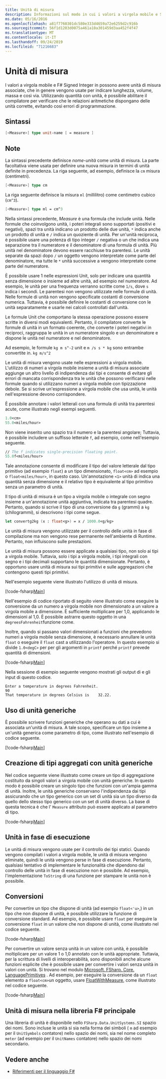 ```yaml
---
title: Unità di misura
description: Informazioni sul modo in cui i valori a virgola mobile e Signed Integer in F# possono avere unità di misura associate, che in genere vengono usate per indicare la lunghezza, il volume e la massa.
ms.date: 05/16/2016
ms.openlocfilehash: a81f7760301dc580e333d4659a72e6259d2c916b
ms.sourcegitcommit: 56f1d1203d0075a461a10a301459d3aa452f4f47
ms.translationtype: MT
ms.contentlocale: it-IT
ms.lasthandoff: 09/24/2019
ms.locfileid: "71216683"
---
```

# <a name="units-of-measure"></a>Unità di misura

I valori a virgola mobile e F# Signed Integer in possono avere unità di misura associate, che in genere vengono usate per indicare lunghezza, volume, massa e così via. Utilizzando quantità con unità, è possibile abilitare il compilatore per verificare che le relazioni aritmetiche dispongano delle unità corrette, evitando così errori di programmazione.

## <a name="syntax"></a>Sintassi

```fsharp
[<Measure>] type unit-name [ = measure ]
```

## <a name="remarks"></a>Note

La sintassi precedente definisce *nome-unità* come unità di misura. La parte facoltativa viene usata per definire una nuova misura in termini di unità definite in precedenza. La riga seguente, ad esempio, definisce la `cm` misura (centimetri).

```fsharp
[<Measure>] type cm
```

La riga seguente definisce la misura `ml` (millilitro) come centimetro cubico (`cm^3`).

```fsharp
[<Measure>] type ml = cm^3
```

Nella sintassi precedente, *Measure* è una formula che include unità. Nelle formule che coinvolgono unità, i poteri integrali sono supportati (positivi e negativi), spazi tra unità indicano un prodotto delle due unità, `*` indica anche un prodotto di unità e `/` indica un quoziente di unità. Per un'unità reciproca, è possibile usare una potenza di tipo integer `/` negativa o un che indica una separazione tra il numeratore e il denominatore di una formula di unità. Più unità nel denominatore devono essere racchiuse tra parentesi. Le unità separate da spazi dopo `/` un oggetto vengono interpretate come parte del denominatore, ma tutte le `*` unità successive a vengono interpretate come parte del numeratore.

È possibile usare 1 nelle espressioni Unit, solo per indicare una quantità senza dimensione o insieme ad altre unità, ad esempio nel numeratore. Ad esempio, le unità per una frequenza verranno scritte come `1/s`, dove `s` indica i secondi. Le parentesi non vengono utilizzate nelle formule di unità. Nelle formule di unità non vengono specificate costanti di conversione numerica. Tuttavia, è possibile definire le costanti di conversione con le unità separatamente e usarle nei calcoli controllati dall'unità.

Le formule Unit che comportano la stessa operazione possono essere scritte in diversi modi equivalenti. Pertanto, il compilatore converte le formule di unità in un formato coerente, che converte i poteri negativi in reciproci, raggruppa le unità in un numeratore singolo e un denominatore e dispone le unità nel numeratore e nel denominatore.

Ad esempio, le formule `kg m s^-2` unit e `m /s s * kg` sono entrambe convertite in. `kg m/s^2`

Le unità di misura vengono usate nelle espressioni a virgola mobile. L'utilizzo di numeri a virgola mobile insieme a unità di misura associate aggiunge un altro livello di indipendenza dai tipi e consente di evitare gli errori di mancata corrispondenza tra le unità che possono verificarsi nelle formule quando si utilizzano numeri a virgola mobile con tipizzazione debole. Se si scrive un'espressione a virgola mobile che usa unità, le unità nell'espressione devono corrispondere.

È possibile annotare i valori letterali con una formula di unità tra parentesi acute, come illustrato negli esempi seguenti.

```fsharp
1.0<cm>
55.0<miles/hour>
```

Non viene inserito uno spazio tra il numero e la parentesi angolare; Tuttavia, è possibile includere un suffisso letterale `f`, ad esempio, come nell'esempio seguente.

```fsharp
// The f indicates single-precision floating point.
55.0f<miles/hour>
```

Tale annotazione consente di modificare il tipo del valore letterale dal tipo primitivo (ad esempio `float`) a un tipo dimensionato, `float<cm>` ad esempio o `float<miles/hour>`, in questo caso. Un'annotazione `<1>` unità di indica una quantità senza dimensione e il relativo tipo è equivalente al tipo primitivo senza un parametro di unità.

Il tipo di unità di misura è un tipo a virgola mobile o integrale con segno insieme a un'annotazione unità aggiuntiva, indicata tra parentesi quadre. Pertanto, quando si scrive il tipo di una conversione da `g` (grammi) a `kg` (chilogrammi), si descrivono i tipi come segue.

```fsharp
let convertg2kg (x : float<g>) = x / 1000.0<g/kg>
```

Le unità di misura vengono utilizzate per il controllo delle unità in fase di compilazione ma non vengono rese permanente nell'ambiente di Runtime. Pertanto, non influiscono sulle prestazioni.

Le unità di misura possono essere applicate a qualsiasi tipo, non solo ai tipi a virgola mobile. Tuttavia, solo i tipi a virgola mobile, i tipi integrali con segno e i tipi decimali supportano le quantità dimensionate. Pertanto, è opportuno usare unità di misura sui tipi primitivi e sulle aggregazioni che contengono questi tipi primitivi.

Nell'esempio seguente viene illustrato l'utilizzo di unità di misura.

[!code-fsharp[Main](~/samples/snippets/fsharp/lang-ref-2/snippet6901.fs)]

Nell'esempio di codice riportato di seguito viene illustrato come eseguire la conversione da un numero a virgola mobile non dimensionato a un valore a virgola mobile a dimensione. È sufficiente moltiplicare per 1,0, applicando le dimensioni al 1,0. È possibile astrarre questo oggetto in una `degreesFahrenheit`funzione come.

Inoltre, quando si passano valori dimensionati a funzioni che prevedono numeri a virgola mobile senza dimensione, è necessario annullare le unità `float` o eseguire il `float` cast a utilizzando l'operatore. In questo esempio si divide `1.0<degC>` per per gli argomenti in `printf` perché `printf` prevede quantità di dimensioni.

[!code-fsharp[Main](~/samples/snippets/fsharp/lang-ref-2/snippet6902.fs)]

Nella sessione di esempio seguente vengono mostrati gli output di e gli input di questo codice.

```console
Enter a temperature in degrees Fahrenheit.
90
That temperature in degrees Celsius is    32.22.
```

## <a name="using-generic-units"></a>Uso di unità generiche

È possibile scrivere funzioni generiche che operano su dati a cui è associata un'unità di misura. A tale scopo, specificare un tipo insieme a un'unità generica come parametro di tipo, come illustrato nell'esempio di codice seguente.

[!code-fsharp[Main](~/samples/snippets/fsharp/lang-ref-2/snippet6903.fs)]

## <a name="creating-aggregate-types-with-generic-units"></a>Creazione di tipi aggregati con unità generiche

Nel codice seguente viene illustrato come creare un tipo di aggregazione costituito da singoli valori a virgola mobile con unità generiche. In questo modo è possibile creare un singolo tipo che funzioni con un'ampia gamma di unità. Inoltre, le unità generiche conservano l'indipendenza dai tipi assicurando che un tipo generico con un set di unità sia un tipo diverso da quello dello stesso tipo generico con un set di unità diverso. La base di questa tecnica è che l' `Measure` attributo può essere applicato al parametro di tipo.

[!code-fsharp[Main](~/samples/snippets/fsharp/lang-ref-2/snippet6904.fs)]

## <a name="units-at-runtime"></a>Unità in fase di esecuzione

Le unità di misura vengono usate per il controllo dei tipi statici. Quando vengono compilati i valori a virgola mobile, le unità di misura vengono eliminate, quindi le unità vengono perse in fase di esecuzione. Pertanto, qualsiasi tentativo di implementare le funzionalità che dipendono dal controllo delle unità in fase di esecuzione non è possibile. Ad esempio, l'implementazione `ToString` di una funzione per stampare le unità non è possibile.

## <a name="conversions"></a>Conversioni

Per convertire un tipo che dispone di unità (ad esempio `float<'u>`,) in un tipo che non dispone di unità, è possibile utilizzare la funzione di conversione standard. Ad esempio, è possibile usare `float` per eseguire la conversione `float` in un valore che non dispone di unità, come illustrato nel codice seguente.

[!code-fsharp[Main](~/samples/snippets/fsharp/lang-ref-2/snippet6905.fs)]

Per convertire un valore senza unità in un valore con unità, è possibile moltiplicare per un valore 1 o 1,0 annotato con le unità appropriate. Tuttavia, per la scrittura di livelli di interoperabilità, sono disponibili anche alcune funzioni esplicite che è possibile usare per convertire i valori senza unità in valori con unità. Si trovano nel modulo [Microsoft. FSharp. Core. LanguagePrimitives](https://msdn.microsoft.com/library/69d08ac5-5d51-4c20-bf1e-850fd312ece3) . Ad esempio, per eseguire la conversione da un `float` elemento a `float<cm>`un oggetto, usare [FloatWithMeasure](https://msdn.microsoft.com/library/69520bc7-d67b-46b8-9004-7cac9646b8d9), come illustrato nel codice seguente.

[!code-fsharp[Main](~/samples/snippets/fsharp/lang-ref-2/snippet6906.fs)]

## <a name="units-of-measure-in-the-f-core-library"></a>Unità di misura nella libreria F# principale

Una libreria di unità è disponibile nello `FSharp.Data.UnitSystems.SI` spazio dei nomi. Sono incluse le unità si sia nella forma dei simboli ( `m` ad esempio per il `UnitSymbols` contatore) nello spazio dei nomi, sia nel nome completo `meter` (ad esempio per il `UnitNames` contatore) nello spazio dei nomi secondario.

## <a name="see-also"></a>Vedere anche

- [Riferimenti per il linguaggio F#](index.md)

